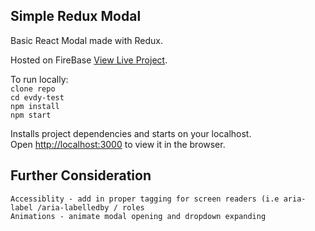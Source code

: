 ## Simple Redux Modal

Basic React Modal made with Redux.

Hosted on FireBase [View Live Project](https://evdy-test.web.app/).

To run locally:</br>
`clone repo`</br>
`cd evdy-test`</br>
`npm install`</br>
`npm start`</br>

Installs project dependencies and starts on your localhost.<br />
Open [http://localhost:3000](http://localhost:3000) to view it in the browser.

## Further Consideration

`Accessiblity - add in proper tagging for screen readers (i.e aria-label /aria-labelledby / roles`</br>
`Animations - animate modal opening and dropdown expanding`</br>
